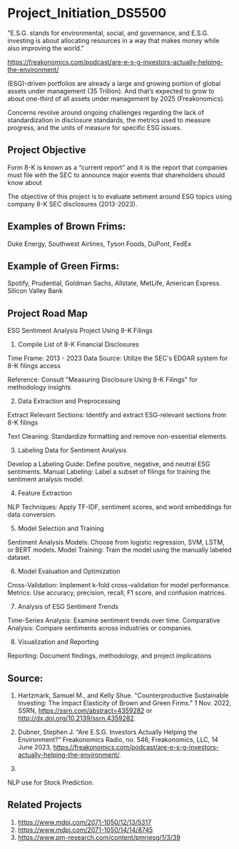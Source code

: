 # Project_Initiation_DS5500

"E.S.G. stands for environmental, social, and governance, and E.S.G. investing is about allocating resources in a way that makes money while also improving the world." 

https://freakonomics.com/podcast/are-e-s-g-investors-actually-helping-the-environment/

(ESG)-driven portfolios are already a large and growing portion of global assets under management (35 Trillion).  And that’s expected to grow to about one-third of all assets under management by 2025 (Freakonomics). 

Concerns revolve around ongoing challenges regarding the lack of standardization in disclosure standards, the metrics used to measure progress, and the units of measure for specific ESG issues. 


## Project Objective


Form 8-K is known as a “current report” and it is the report that companies must file with the SEC to announce major events that shareholders should know about

The objective of this project is to evaluate setiment around ESG topics using company 8-K SEC disclosures (2013-2023). 


## Examples of Brown Frims:

Duke Energy, Southwest Airlines, Tyson Foods, DuPont, FedEx

## Example of Green Firms:

Spotify, Prudential, Goldman Sachs, Allstate, MetLife, American Express. Silicon Valley Bank 



## Project Road Map

ESG Sentiment Analysis Project Using 8-K Filings

1. Compile List of 8-K Financial Disclosures

Time Frame: 2013 - 2023 
Data Source: Utilize the SEC's EDGAR system for 8-K filings access

Reference: Consult "Measuring Disclosure Using 8-K Filings" for methodology insights

2. Data Extraction and Preprocessing

Extract Relevant Sections: Identify and extract ESG-relevant sections from 8-K filings

Text Cleaning: Standardize formatting and remove non-essential elements.

3. Labeling Data for Sentiment Analysis

Develop a Labeling Guide: Define positive, negative, and neutral ESG sentiments.
Manual Labeling: Label a subset of filings for training the sentiment analysis model.

4. Feature Extraction

NLP Techniques: Apply TF-IDF, sentiment scores, and word embeddings for data conversion.

5. Model Selection and Training

Sentiment Analysis Models: Choose from logistic regression, SVM, LSTM, or BERT models.
Model Training: Train the model using the manually labeled dataset.

6. Model Evaluation and Optimization

Cross-Validation: Implement k-fold cross-validation for model performance.
Metrics: Use accuracy, precision, recall, F1 score, and confusion matrices.

7. Analysis of ESG Sentiment Trends

Time-Series Analysis: Examine sentiment trends over time.
Comparative Analysis: Compare sentiments across industries or companies.

8. Visualization and Reporting

Reporting: Document findings, methodology, and project implications 


## Source: 
1.  Hartzmark, Samuel M., and Kelly Shue. "Counterproductive Sustainable Investing: The Impact Elasticity of Brown and Green Firms." 1 Nov. 2022, SSRN, https://ssrn.com/abstract=4359282 or http://dx.doi.org/10.2139/ssrn.4359282.

2.  Dubner, Stephen J. “Are E.S.G. Investors Actually Helping the Environment?” Freakonomics Radio, no. 546, Freakonomics, LLC, 14 June 2023, https://freakonomics.com/podcast/are-e-s-g-investors-actually-helping-the-environment/.

3.  

NLP use for Stock Prediction. 


## Related Projects
1. https://www.mdpi.com/2071-1050/12/13/5317
2. https://www.mdpi.com/2071-1050/14/14/8745
3. https://www.pm-research.com/content/pmrjesg/1/3/39
